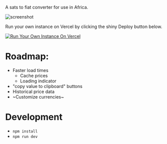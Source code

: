 A sats to fiat converter for use in Africa.

![screenshot](https://user-images.githubusercontent.com/116033104/231191689-d98f377d-2b91-4eaa-b92c-b86f6e7e6f9b.png)

Run your own instance on Vercel by clicking the shiny Deploy button below.

[![Run Your Own Instance On Vercel](https://vercel.com/button)](https://vercel.com/new/git/external?repository-url=https://github.com/shyfire131/sats2fiat.africa)

# Roadmap:

- Faster load times
  - Cache prices
  - Loading indicator
- "copy value to clipboard" buttons
- Historical price data
- ~Customize currencies~

# Development

- `npm install`
- `npm run dev`
